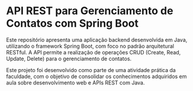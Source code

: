 # API REST para Gerenciamento de Contatos com Spring Boot

Este repositório apresenta uma aplicação backend desenvolvida em Java, utilizando o framework Spring Boot, com foco no padrão arquitetural RESTful. A API permite a realização de operações CRUD (Create, Read, Update, Delete) para o gerenciamento de contatos.

Este projeto foi desenvolvido como parte de uma atividade prática da faculdade, com o objetivo de consolidar os conhecimentos adquiridos em aula sobre desenvolvimento web e APIs REST com Java.

